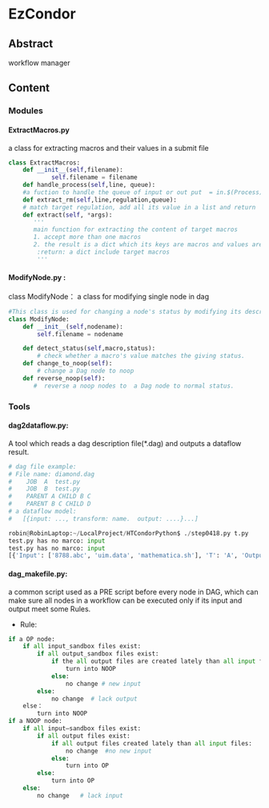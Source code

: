# EzCondor
## Abstract
workflow manager
## Content
### Modules
#### ExtractMacros.py
 a class for extracting macros and their values in a submit file  

```python
class ExtractMacros:
	def __init__(self,filename):
        	self.filename = filename
	def handle_process(self,line, queue): 
	#a fuction to handle the queue of input or out put  = in.$(Process)
	def extract_rm(self,line,regulation,queue):
	# match target regulation, add all its value in a list and return	
	def extract(self, *args):
       '''
       main function for extracting the content of target macros
       1. accept more than one macros
       2. the result is a dict which its keys are macros and values are the content of macros.
        :return: a dict include target macros
        '''
```
#### ModifyNode.py :  
class ModifyNode： a class for modifying single node in dag
```python
#This class is used for changing a node's status by modifying its description file.
class ModifyNode:
    def __init__(self,nodename):
        self.filename = nodename

    def detect_status(self,macro,status):
        # check whether a macro's value matches the giving status.
    def change_to_noop(self):
        # change a Dag node to noop
    def reverse_noop(self):
       #  reverse a noop nodes to  a Dag node to normal status.
```

### Tools
#### dag2dataflow.py: 
A tool which reads a dag description file(*.dag) and outputs a dataflow result.

```python
# dag file example:
# File name: diamond.dag
#    JOB  A  test.py
#    JOB  B  test.py
#    PARENT A CHILD B C
#    PARENT B C CHILD D
# a dataflow model:
#   [{input: ..., transform: name.  output: ....}...]

robin@RobinLaptop:~/LocalProject/HTCondorPython$ ./step0418.py t.py
test.py has no marco: input
test.py has no marco: input
[{'Input': ['8788.abc', 'uim.data', 'mathematica.sh'], 'T': 'A', 'Output': ['t.py', 'test.py']}, {'Input': ['8788.abc', 'uim.data', 'mathematica.sh'], 'T': 'B', 'Output': ['t.py', 'test.py']}]
```

#### dag_makefile.py: 
a common script used as a PRE script before every node in DAG, which can make sure all nodes in a workflow can be executed only if its input and output meet some Rules. 

-  Rule:
```python
if a OP node:
    if all input_sandbox files exist:
        if all output_sandbox files exist:
            if the all output files are created lately than all input files:
                turn into NOOP
            else:
                no change # new input
        else:
            no change  # lack output 
    else：
        turn into NOOP
if a NOOP node:
    if all input—sandbox files exist:
        if all output files exist:
            if all output files created lately than all input files:
                no change  #no new input
            else:
                turn into OP
        else:
            turn into OP
    else:
        no change   # lack input
```
